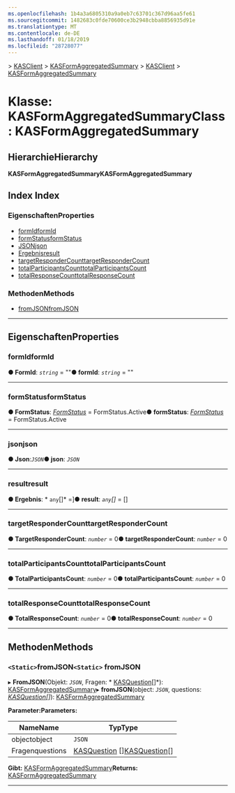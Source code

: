 ```yaml
---
ms.openlocfilehash: 1b4a3a6805310a9a0eb7c63701c367d96aa5fe61
ms.sourcegitcommit: 1482683c0fde70600ce3b2948cbba8856935d91e
ms.translationtype: MT
ms.contentlocale: de-DE
ms.lasthandoff: 01/18/2019
ms.locfileid: "28728077"
---
```

<span data-ttu-id="d2da7-101">[](../README.md) > [KASClient](../modules/kasclient.md) > [KASFormAggregatedSummary](../classes/kasclient.kasformaggregatedsummary.md)</span><span class="sxs-lookup"><span data-stu-id="d2da7-101">[](../README.md) > [KASClient](../modules/kasclient.md) > [KASFormAggregatedSummary](../classes/kasclient.kasformaggregatedsummary.md)</span></span>

# <a name="class-kasformaggregatedsummary"></a><span data-ttu-id="d2da7-102">Klasse: KASFormAggregatedSummary</span><span class="sxs-lookup"><span data-stu-id="d2da7-102">Class: KASFormAggregatedSummary</span></span>

## <a name="hierarchy"></a><span data-ttu-id="d2da7-103">Hierarchie</span><span class="sxs-lookup"><span data-stu-id="d2da7-103">Hierarchy</span></span>

<span data-ttu-id="d2da7-104">**KASFormAggregatedSummary**</span><span class="sxs-lookup"><span data-stu-id="d2da7-104">**KASFormAggregatedSummary**</span></span>

## <a name="index"></a><span data-ttu-id="d2da7-105">Index </span><span class="sxs-lookup"><span data-stu-id="d2da7-105">Index</span></span>

### <a name="properties"></a><span data-ttu-id="d2da7-106">Eigenschaften</span><span class="sxs-lookup"><span data-stu-id="d2da7-106">Properties</span></span>

* [<span data-ttu-id="d2da7-107">formId</span><span class="sxs-lookup"><span data-stu-id="d2da7-107">formId</span></span>](kasclient.kasformaggregatedsummary.md#formid)
* [<span data-ttu-id="d2da7-108">formStatus</span><span class="sxs-lookup"><span data-stu-id="d2da7-108">formStatus</span></span>](kasclient.kasformaggregatedsummary.md#formstatus)
* [<span data-ttu-id="d2da7-109">JSON</span><span class="sxs-lookup"><span data-stu-id="d2da7-109">json</span></span>](kasclient.kasformaggregatedsummary.md#json)
* [<span data-ttu-id="d2da7-110">Ergebnis</span><span class="sxs-lookup"><span data-stu-id="d2da7-110">result</span></span>](kasclient.kasformaggregatedsummary.md#result)
* [<span data-ttu-id="d2da7-111">targetResponderCount</span><span class="sxs-lookup"><span data-stu-id="d2da7-111">targetResponderCount</span></span>](kasclient.kasformaggregatedsummary.md#targetrespondercount)
* [<span data-ttu-id="d2da7-112">totalParticipantsCount</span><span class="sxs-lookup"><span data-stu-id="d2da7-112">totalParticipantsCount</span></span>](kasclient.kasformaggregatedsummary.md#totalparticipantscount)
* [<span data-ttu-id="d2da7-113">totalResponseCount</span><span class="sxs-lookup"><span data-stu-id="d2da7-113">totalResponseCount</span></span>](kasclient.kasformaggregatedsummary.md#totalresponsecount)
### <a name="methods"></a><span data-ttu-id="d2da7-114">Methoden</span><span class="sxs-lookup"><span data-stu-id="d2da7-114">Methods</span></span>

* [<span data-ttu-id="d2da7-115">fromJSON</span><span class="sxs-lookup"><span data-stu-id="d2da7-115">fromJSON</span></span>](kasclient.kasformaggregatedsummary.md#fromjson)

---

## <a name="properties"></a><span data-ttu-id="d2da7-116">Eigenschaften</span><span class="sxs-lookup"><span data-stu-id="d2da7-116">Properties</span></span>

<a id="formid"></a>

###  <a name="formid"></a><span data-ttu-id="d2da7-117">formId</span><span class="sxs-lookup"><span data-stu-id="d2da7-117">formId</span></span>

<span data-ttu-id="d2da7-118">**● FormId**: *`string`* = ""</span><span class="sxs-lookup"><span data-stu-id="d2da7-118">**● formId**: *`string`* = ""</span></span>

___

<a id="formstatus"></a>

###  <a name="formstatus"></a><span data-ttu-id="d2da7-119">formStatus</span><span class="sxs-lookup"><span data-stu-id="d2da7-119">formStatus</span></span>

<span data-ttu-id="d2da7-120">**● FormStatus**: *[FormStatus](../enums/kasclient.formstatus.md)* = FormStatus.Active</span><span class="sxs-lookup"><span data-stu-id="d2da7-120">**● formStatus**: *[FormStatus](../enums/kasclient.formstatus.md)* =  FormStatus.Active</span></span>

___

<a id="json"></a>

###  <a name="json"></a><span data-ttu-id="d2da7-121">json</span><span class="sxs-lookup"><span data-stu-id="d2da7-121">json</span></span>

<span data-ttu-id="d2da7-122">**● Json**:*`JSON`*</span><span class="sxs-lookup"><span data-stu-id="d2da7-122">**● json**: *`JSON`*</span></span>

___

<a id="result"></a>

###  <a name="result"></a><span data-ttu-id="d2da7-123">result</span><span class="sxs-lookup"><span data-stu-id="d2da7-123">result</span></span>

<span data-ttu-id="d2da7-124">**● Ergebnis**: \* `any`[]\* =]</span><span class="sxs-lookup"><span data-stu-id="d2da7-124">**● result**: *`any`[]* =  []</span></span>

___

<a id="targetrespondercount"></a>

###  <a name="targetrespondercount"></a><span data-ttu-id="d2da7-125">targetResponderCount</span><span class="sxs-lookup"><span data-stu-id="d2da7-125">targetResponderCount</span></span>

<span data-ttu-id="d2da7-126">**● TargetResponderCount**: *`number`* = 0</span><span class="sxs-lookup"><span data-stu-id="d2da7-126">**● targetResponderCount**: *`number`* = 0</span></span>

___

<a id="totalparticipantscount"></a>

###  <a name="totalparticipantscount"></a><span data-ttu-id="d2da7-127">totalParticipantsCount</span><span class="sxs-lookup"><span data-stu-id="d2da7-127">totalParticipantsCount</span></span>

<span data-ttu-id="d2da7-128">**● TotalParticipantsCount**: *`number`* = 0</span><span class="sxs-lookup"><span data-stu-id="d2da7-128">**● totalParticipantsCount**: *`number`* = 0</span></span>

___

<a id="totalresponsecount"></a>

###  <a name="totalresponsecount"></a><span data-ttu-id="d2da7-129">totalResponseCount</span><span class="sxs-lookup"><span data-stu-id="d2da7-129">totalResponseCount</span></span>

<span data-ttu-id="d2da7-130">**● TotalResponseCount**: *`number`* = 0</span><span class="sxs-lookup"><span data-stu-id="d2da7-130">**● totalResponseCount**: *`number`* = 0</span></span>

___

## <a name="methods"></a><span data-ttu-id="d2da7-131">Methoden</span><span class="sxs-lookup"><span data-stu-id="d2da7-131">Methods</span></span>

<a id="fromjson"></a>

### <a name="static-fromjson"></a><span data-ttu-id="d2da7-132">`<Static>`fromJSON</span><span class="sxs-lookup"><span data-stu-id="d2da7-132">`<Static>` fromJSON</span></span>

<span data-ttu-id="d2da7-133">▸ **FromJSON**(Objekt: *`JSON`*, Fragen: \* [KASQuestion](kasclient.kasquestion.md)[]\*): [KASFormAggregatedSummary](kasclient.kasformaggregatedsummary.md)</span><span class="sxs-lookup"><span data-stu-id="d2da7-133">▸ **fromJSON**(object: *`JSON`*, questions: *[KASQuestion](kasclient.kasquestion.md)[]*): [KASFormAggregatedSummary](kasclient.kasformaggregatedsummary.md)</span></span>

<span data-ttu-id="d2da7-134">**Parameter:**</span><span class="sxs-lookup"><span data-stu-id="d2da7-134">**Parameters:**</span></span>

| <span data-ttu-id="d2da7-135">Name</span><span class="sxs-lookup"><span data-stu-id="d2da7-135">Name</span></span> | <span data-ttu-id="d2da7-136">Typ</span><span class="sxs-lookup"><span data-stu-id="d2da7-136">Type</span></span> |
| ------ | ------ |
| <span data-ttu-id="d2da7-137">object</span><span class="sxs-lookup"><span data-stu-id="d2da7-137">object</span></span> | `JSON` |
| <span data-ttu-id="d2da7-138">Fragen</span><span class="sxs-lookup"><span data-stu-id="d2da7-138">questions</span></span> | <span data-ttu-id="d2da7-139">[KASQuestion](kasclient.kasquestion.md) []</span><span class="sxs-lookup"><span data-stu-id="d2da7-139">[KASQuestion](kasclient.kasquestion.md)[]</span></span> |

<span data-ttu-id="d2da7-140">**Gibt:** [KASFormAggregatedSummary](kasclient.kasformaggregatedsummary.md)</span><span class="sxs-lookup"><span data-stu-id="d2da7-140">**Returns:** [KASFormAggregatedSummary](kasclient.kasformaggregatedsummary.md)</span></span>

___

